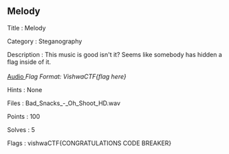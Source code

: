 ## Melody

Title : Melody

Category : Steganography

Description : This music is good isn't it? Seems like somebody has hidden a flag inside of it.
<br/>
<br/>
<a class="btn btn-info btn-file mb-1 d-inline-block px-2 w-100 text-truncate" href="/files/0684f43881f5b72cf6b6d61647a2e4db/Bad_Snacks_-_Oh_Shoot_HD.wav">	<i class="fas fa-download"></i>	Audio	</a>
*Flag Format: VishwaCTF{flag here}*

Hints : None

Files : Bad_Snacks_-_Oh_Shoot_HD.wav

Points : 100

Solves : 5

Flags : vishwaCTF{CONGRATULATIONS CODE BREAKER}